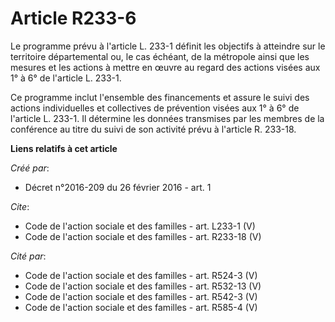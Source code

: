 # Article R233-6

Le programme prévu à l'article L. 233-1 définit les objectifs à atteindre sur le territoire départemental ou, le cas échéant,
de la métropole ainsi que les mesures et les actions à mettre en œuvre au regard des actions visées aux 1° à 6° de l'article
L. 233-1. 

Ce programme inclut l'ensemble des financements et assure le suivi des actions individuelles et collectives de prévention
visées aux 1° à 6° de l'article L. 233-1. Il détermine les données transmises par les membres de la conférence au titre du
suivi de son activité prévu à l'article R. 233-18.

**Liens relatifs à cet article**

_Créé par_:

  - Décret n°2016-209 du 26 février 2016 - art. 1

_Cite_:

  - Code de l'action sociale et des familles - art. L233-1 (V)
  - Code de l'action sociale et des familles - art. R233-18 (V)

_Cité par_:

  - Code de l'action sociale et des familles - art. R524-3 (V)
  - Code de l'action sociale et des familles - art. R532-13 (V)
  - Code de l'action sociale et des familles - art. R542-3 (V)
  - Code de l'action sociale et des familles - art. R585-4 (V)
